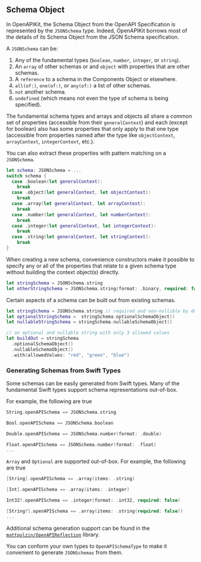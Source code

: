 
## Schema Object
In OpenAPIKit, the Schema Object from the OpenAPI Specification is represented by the `JSONSchema` type. Indeed, OpenAPIKit borrows most of the details of its Schema Object from the JSON Schema specification.

A `JSONSchema` can be:
1. Any of the fundamental types (`boolean`, `number`, `integer`, or `string`).
2. An `array` of other schemas or and `object` with properties that are other schemas.
3. A `reference` to a schema in the Components Object or elsewhere.
4. `all(of:)`, `one(of:)`, or `any(of:)` a list of other schemas.
5. `not` another schema.
6. `undefined` (which means not even the type of schema is being specified).

The fundamental schema types and arrays and objects all share a common set of properties (accessible from their `generalContext`) and each (except for boolean) also has some properties that only apply to that one type (accessible from properties named after the type like `objectContext`, `arrayContext`, `integerContext`, etc.).

You can also extract these properties with pattern matching on a `JSONSchema`.

```swift
let schema: JSONSchema = ...
switch schema {
  case .boolean(let generalContext):
    break
  case .object(let generalContext, let objectContext):
    break
  case .array(let generalContext, let arrayContext):
    break
  case .number(let generalContext, let numberContext):
    break
  case .integer(let generalContext, let integerContext):
    break
  case .string(let generalContext, let stringContext):
    break
}
```

When creating a new schema, convenience constructors make it possible to specify any or all of the properties that relate to a given schema type without building the context object(s) directly.

```swift
let stringSchema = JSONSchema.string
let otherStringSchema = JSONSchema.string(format: .binary, required: false, title: "test", maxLength: 10) //... and many more properties
```

Certain aspects of a schema can be built out from existing schemas.

```swift
let stringSchema = JSONSchema.string // required and non-nullible by default
let optionalStringSchema =  stringSchema.optionalSchemaObject()
let nullableStringSchema = stringSchema.nullableSchemaObject()

// an optional and nullable string with only 3 allowed values
let buildOut = stringSchema
  .optionalSchemaObject()
  .nullableSchemaObject()
  .with(allowedValues: "red", "green", "blue")
```

### Generating Schemas from Swift Types

Some schemas can be easily generated from Swift types. Many of the fundamental Swift types support schema representations out-of-box.

For example, the following are true
```swift
String.openAPISchema == JSONSchema.string

Bool.openAPISchema == JSONSchema.boolean

Double.openAPISchema == JSONSchema.number(format: .double)

Float.openAPISchema == JSONSchema.number(format: .float)
...
```

`Array` and `Optional` are supported out-of-box. For example, the following are true
```swift
[String].openAPISchema == .array(items: .string)

[Int].openAPISchema == .array(items: .integer)

Int32?.openAPISchema == .integer(format: .int32, required: false)

[String?].openAPISchema == .array(items: .string(required: false))
...
```

Additional schema generation support can be found in the [`mattpolzin/OpenAPIReflection`](https://github.com/mattpolzin/OpenAPIReflection) library.

You can conform your own types to `OpenAPISchemaType` to make it convenient to generate `JSONSchemas` from them.